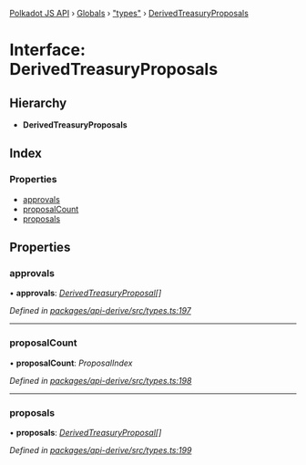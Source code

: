 [Polkadot JS API](../README.md) › [Globals](../globals.md) › ["types"](../modules/_types_.md) › [DerivedTreasuryProposals](_types_.derivedtreasuryproposals.md)

# Interface: DerivedTreasuryProposals

## Hierarchy

* **DerivedTreasuryProposals**

## Index

### Properties

* [approvals](_types_.derivedtreasuryproposals.md#approvals)
* [proposalCount](_types_.derivedtreasuryproposals.md#proposalcount)
* [proposals](_types_.derivedtreasuryproposals.md#proposals)

## Properties

###  approvals

• **approvals**: *[DerivedTreasuryProposal](_types_.derivedtreasuryproposal.md)[]*

*Defined in [packages/api-derive/src/types.ts:197](https://github.com/polkadot-js/api/blob/204cf6769d/packages/api-derive/src/types.ts#L197)*

___

###  proposalCount

• **proposalCount**: *ProposalIndex*

*Defined in [packages/api-derive/src/types.ts:198](https://github.com/polkadot-js/api/blob/204cf6769d/packages/api-derive/src/types.ts#L198)*

___

###  proposals

• **proposals**: *[DerivedTreasuryProposal](_types_.derivedtreasuryproposal.md)[]*

*Defined in [packages/api-derive/src/types.ts:199](https://github.com/polkadot-js/api/blob/204cf6769d/packages/api-derive/src/types.ts#L199)*
